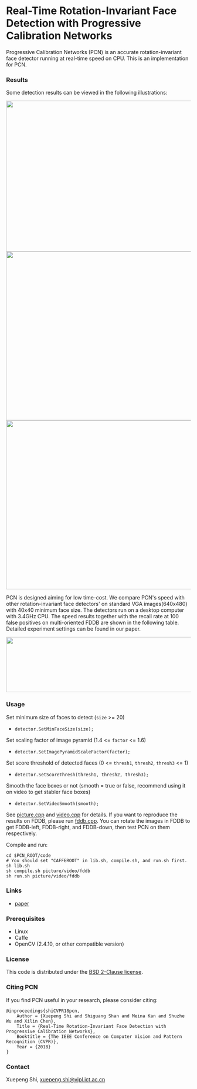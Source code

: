 
# Real-Time Rotation-Invariant Face Detection with Progressive Calibration Networks

Progressive Calibration Networks (PCN) is an accurate rotation-invariant face detector running at real-time speed on CPU. This is an implementation for PCN.

### Results

Some detection results can be viewed in the following illustrations:

<img src='result/demo.png' width=800 height=410>

<img src='result/1.gif' width=800 height=460>

<img src='result/2.gif' width=800 height=460>

PCN is designed aiming for low time-cost. We compare PCN's speed with other rotation-invariant face detectors' on standard VGA images(640x480) with 40x40 minimum face size. The detectors run on a desktop computer with 3.4GHz CPU. The speed results together with the recall rate at 100 false positives on multi-oriented FDDB are shown in the following table. Detailed experiment settings can be found in our paper.

<img src='result/result.png' width=800 height=150>

### Usage

Set minimum size of faces to detect (`size` >= 20)

- `detector.SetMinFaceSize(size);`
  
Set scaling factor of image pyramid (1.4 <= `factor` <= 1.6)
  
- `detector.SetImagePyramidScaleFactor(factor);`
  
Set score threshold of detected faces (0 <= `thresh1`, `thresh2`, `thresh3` <= 1)
  
- `detector.SetScoreThresh(thresh1, thresh2, thresh3);`

Smooth the face boxes or not (smooth = true or false, recommend using it on video to get stabler face boxes)
  
- `detector.SetVideoSmooth(smooth);`

See [picture.cpp](code/picture.cpp) and [video.cpp](code/video.cpp) for details. If you want to reproduce the results on FDDB, please run [fddb.cpp](code/fddb.cpp). You can rotate the images in FDDB to get FDDB-left, FDDB-right, and FDDB-down, then test PCN on them respectively. 

Compile and run:
```Shell
cd $PCN_ROOT/code
# You should set "CAFFEROOT" in lib.sh, compile.sh, and run.sh first. 
sh lib.sh
sh compile.sh picture/video/fddb
sh run.sh picture/video/fddb
```

### Links

* [paper](https://arxiv.org/pdf/1804.06039.pdf)

### Prerequisites

* Linux
* Caffe
* OpenCV (2.4.10, or other compatible version)


### License

This code is distributed under the [BSD 2-Clause license](LICENSE).

### Citing PCN

If you find PCN useful in your research, please consider citing:

    @inproceedings{shiCVPR18pcn,
        Author = {Xuepeng Shi and Shiguang Shan and Meina Kan and Shuzhe Wu and Xilin Chen},
        Title = {Real-Time Rotation-Invariant Face Detection with Progressive Calibration Networks},
        Booktitle = {The IEEE Conference on Computer Vision and Pattern Recognition (CVPR)},
        Year = {2018}
    }

### Contact

Xuepeng Shi, xuepeng.shi@vipl.ict.ac.cn

